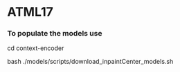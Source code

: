 # ATML17


### To populate the models use
cd context-encoder 

bash ./models/scripts/download_inpaintCenter_models.sh
